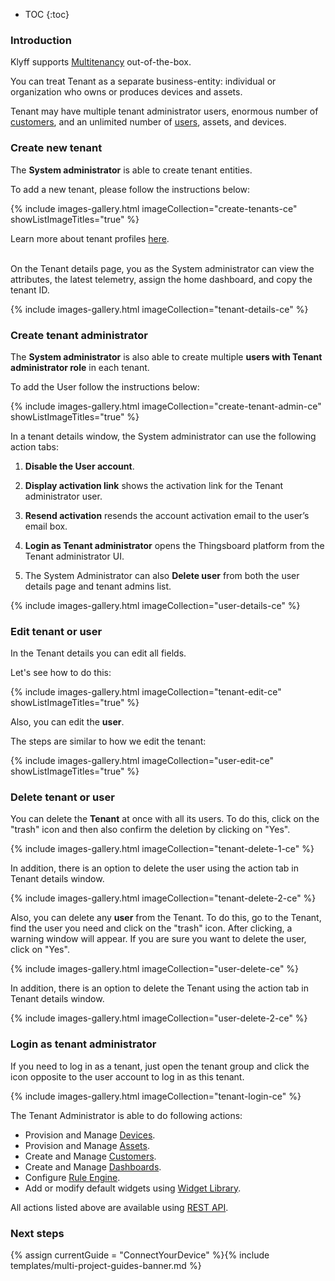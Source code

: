 
* TOC
{:toc}

### Introduction

Klyff supports [Multitenancy](https://en.wikipedia.org/wiki/Multitenancy) out-of-the-box.

You can treat Tenant as a separate business-entity: individual or organization who owns or produces devices and assets.

Tenant may have multiple tenant administrator users, enormous number of [customers](/docs/{{docsPrefix}}user-guide/ui/customers), and an unlimited number of [users](/docs/{{docsPrefix}}user-guide/ui/users), assets, and devices.

### Сreate new tenant

The **System administrator** is able to create tenant entities.

To add a new tenant, please follow the instructions below:

{% include images-gallery.html imageCollection="create-tenants-ce" showListImageTitles="true" %}

Learn more about tenant profiles [here](/docs/{{docsPrefix}}user-guide/tenant-profiles).

<br>
On the Tenant details page, you as the System administrator can view the attributes, the latest telemetry, assign the home dashboard, and copy the tenant ID.

{% include images-gallery.html imageCollection="tenant-details-ce" %}

### Сreate tenant administrator

The **System administrator** is also able to create multiple **users with Tenant administrator role** in each tenant.

To add the User follow the instructions below:

{% include images-gallery.html imageCollection="create-tenant-admin-ce" showListImageTitles="true" %}

In a tenant details window, the System administrator can use the following action tabs:

1) **Disable the User account**.

2) **Display activation link** shows the activation link for the Tenant administrator user.

3) **Resend activation** resends the account activation email to the user’s email box.

4) **Login as Tenant administrator** opens the Thingsboard platform from the Tenant administrator UI.

5) The System Administrator can also **Delete user** from both the user details page and tenant admins list.

{% include images-gallery.html imageCollection="user-details-ce" %}

### Edit tenant or user

In the Tenant details you can edit all fields.

Let's see how to do this:

{% include images-gallery.html imageCollection="tenant-edit-ce" showListImageTitles="true" %}

Also, you can edit the **user**.

The steps are similar to how we edit the tenant:

{% include images-gallery.html imageCollection="user-edit-ce" showListImageTitles="true" %}

### Delete tenant or user

You can delete the **Tenant** at once with all its users. To do this, click on the "trash" icon and then also confirm the deletion by clicking on "Yes".

{% include images-gallery.html imageCollection="tenant-delete-1-ce" %}

In addition, there is an option to delete the user using the action tab in Tenant details window.

{% include images-gallery.html imageCollection="tenant-delete-2-ce" %}

Also, you can delete any **user** from the Tenant. To do this, go to the Tenant, find the user you need and click on the "trash" icon. After clicking, a warning window will appear. If you are sure you want to delete the user, click on "Yes".

{% include images-gallery.html imageCollection="user-delete-ce" %}

In addition, there is an option to delete the Tenant using the action tab in Tenant details window.

{% include images-gallery.html imageCollection="user-delete-2-ce" %}

### Login as tenant administrator

If you need to log in as a tenant, just open the tenant group and click the icon opposite to the user account to log in as this tenant.

{% include images-gallery.html imageCollection="tenant-login-ce" %}

The Tenant Administrator is able to do following actions:

- Provision and Manage [Devices](/docs/{{docsPrefix}}user-guide/ui/devices).
- Provision and Manage [Assets](/docs/{{docsPrefix}}user-guide/ui/assets).
- Create and Manage [Customers](/docs/{{docsPrefix}}user-guide/ui/customers).
- Create and Manage [Dashboards](/docs/{{docsPrefix}}user-guide/ui/dashboards).
- Configure [Rule Engine](/docs/{{docsPrefix}}user-guide/rule-engine-2-0/re-getting-started/).
- Add or modify default widgets using [Widget Library](/docs/{{docsPrefix}}user-guide/ui/widget-library).

All actions listed above are available using [REST API](/docs/{{docsPrefix}}reference/rest-api/).

### Next steps

{% assign currentGuide = "ConnectYourDevice" %}{% include templates/multi-project-guides-banner.md %}
